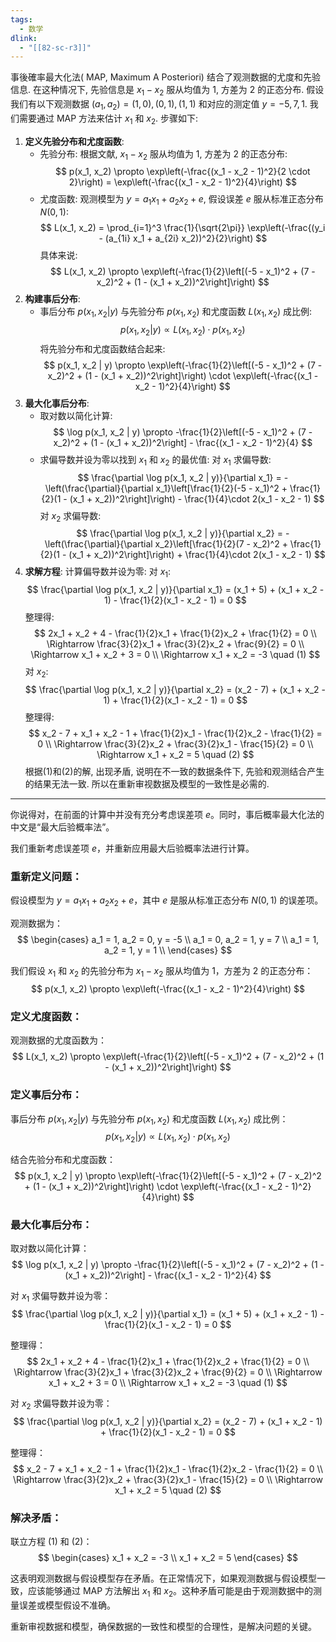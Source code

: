```yaml
---
tags:
  - 数学
dlink:
  - "[[82-sc-r3]]"
---
```

事後確率最大化法( MAP, Maximum A Posteriori) 结合了观测数据的尤度和先验信息. 在这种情况下, 先验信息是 $x_1 - x_2$ 服从均值为 1, 方差为 2 的正态分布. 
假设我们有以下观测数据 $(a_1, a_2) = (1, 0), (0, 1), (1, 1)$ 和对应的测定值 $y = -5, 7, 1$. 我们需要通过 MAP 方法来估计 $x_1$ 和 $x_2$. 
步骤如下: 
1. **定义先验分布和尤度函数**: 
   - 先验分布: 根据文献, $x_1 - x_2$ 服从均值为 1, 方差为 2 的正态分布: 
$$
p(x_1, x_2) \propto \exp\left(-\frac{(x_1 - x_2 - 1)^2}{2 \cdot 2}\right) = \exp\left(-\frac{(x_1 - x_2 - 1)^2}{4}\right)
$$
   - 尤度函数: 观测模型为 $y = a_1 x_1 + a_2 x_2 + e$, 假设误差 $e$ 服从标准正态分布 $N(0, 1)$: 
$$
L(x_1, x_2) = \prod_{i=1}^3 \frac{1}{\sqrt{2\pi}} \exp\left(-\frac{(y_i - (a_{1i} x_1 + a_{2i} x_2))^2}{2}\right)
$$
     具体来说: 
$$
L(x_1, x_2) \propto \exp\left(-\frac{1}{2}\left[(-5 - x_1)^2 + (7 - x_2)^2 + (1 - (x_1 + x_2))^2\right]\right)
$$
2. **构建事后分布**: 
   - 事后分布 $p(x_1, x_2 | y)$ 与先验分布 $p(x_1, x_2)$ 和尤度函数 $L(x_1, x_2)$ 成比例: 
$$
p(x_1, x_2 | y) \propto L(x_1, x_2) \cdot p(x_1, x_2)
$$
     将先验分布和尤度函数结合起来: 
$$
p(x_1, x_2 | y) \propto \exp\left(-\frac{1}{2}\left[(-5 - x_1)^2 + (7 - x_2)^2 + (1 - (x_1 + x_2))^2\right]\right) \cdot \exp\left(-\frac{(x_1 - x_2 - 1)^2}{4}\right)
$$
3. **最大化事后分布**: 
   - 取对数以简化计算: 
$$
\log p(x_1, x_2 | y) \propto -\frac{1}{2}\left[(-5 - x_1)^2 + (7 - x_2)^2 + (1 - (x_1 + x_2))^2\right] - \frac{(x_1 - x_2 - 1)^2}{4}
$$
   - 求偏导数并设为零以找到 $x_1$ 和 $x_2$ 的最优值: 
     对 $x_1$ 求偏导数: 
$$
\frac{\partial \log p(x_1, x_2 | y)}{\partial x_1} = -\left(\frac{\partial}{\partial x_1}\left[\frac{1}{2}(-5 - x_1)^2 + \frac{1}{2}(1 - (x_1 + x_2))^2\right]\right) - \frac{1}{4}\cdot 2(x_1 - x_2 - 1)
$$
     对 $x_2$ 求偏导数: 
$$
\frac{\partial \log p(x_1, x_2 | y)}{\partial x_2} = -\left(\frac{\partial}{\partial x_2}\left[\frac{1}{2}(7 - x_2)^2 + \frac{1}{2}(1 - (x_1 + x_2))^2\right]\right) + \frac{1}{4}\cdot 2(x_1 - x_2 - 1)
$$
4. **求解方程**: 
   计算偏导数并设为零: 
   对 $x_1$: 
$$
\frac{\partial \log p(x_1, x_2 | y)}{\partial x_1} = (x_1 + 5) + (x_1 + x_2 - 1) - \frac{1}{2}(x_1 - x_2 - 1) = 0
$$
   整理得: 
$$
2x_1 + x_2 + 4 - \frac{1}{2}x_1 + \frac{1}{2}x_2 + \frac{1}{2} = 0 \\
\Rightarrow \frac{3}{2}x_1 + \frac{3}{2}x_2 + \frac{9}{2} = 0 \\
\Rightarrow x_1 + x_2 + 3 = 0 \\
\Rightarrow x_1 + x_2 = -3 \quad (1)
$$
   对 $x_2$: 
$$
\frac{\partial \log p(x_1, x_2 | y)}{\partial x_2} = (x_2 - 7) + (x_1 + x_2 - 1) + \frac{1}{2}(x_1 - x_2 - 1) = 0
$$
   整理得: 
$$
x_2 - 7 + x_1 + x_2 - 1 + \frac{1}{2}x_1 - \frac{1}{2}x_2 - \frac{1}{2} = 0 \\
\Rightarrow \frac{3}{2}x_2 + \frac{3}{2}x_1 - \frac{15}{2} = 0 \\
\Rightarrow x_1 + x_2 = 5 \quad (2)
$$
根据(1)和(2)的解, 出现矛盾, 说明在不一致的数据条件下, 先验和观测结合产生的结果无法一致. 所以在重新审视数据及模型的一致性是必需的. 


---
你说得对，在前面的计算中并没有充分考虑误差项 $e$。同时，事后概率最大化法的中文是“最大后验概率法”。

我们重新考虑误差项 $e$，并重新应用最大后验概率法进行计算。

### 重新定义问题：

假设模型为 $y = a_1 x_1 + a_2 x_2 + e$，其中 $e$ 是服从标准正态分布 $N(0, 1)$ 的误差项。

观测数据为：
$$
\begin{cases}
a_1 = 1, a_2 = 0, y = -5 \\
a_1 = 0, a_2 = 1, y = 7 \\
a_1 = 1, a_2 = 1, y = 1 \\
\end{cases}
$$

我们假设 $x_1$ 和 $x_2$ 的先验分布为 $x_1 - x_2$ 服从均值为 1，方差为 2 的正态分布：
$$
p(x_1, x_2) \propto \exp\left(-\frac{(x_1 - x_2 - 1)^2}{4}\right)
$$

### 定义尤度函数：

观测数据的尤度函数为：
$$
L(x_1, x_2) \propto \exp\left(-\frac{1}{2}\left[(-5 - x_1)^2 + (7 - x_2)^2 + (1 - (x_1 + x_2))^2\right]\right)
$$

### 定义事后分布：

事后分布 $p(x_1, x_2 | y)$ 与先验分布 $p(x_1, x_2)$ 和尤度函数 $L(x_1, x_2)$ 成比例：
$$
p(x_1, x_2 | y) \propto L(x_1, x_2) \cdot p(x_1, x_2)
$$

结合先验分布和尤度函数：
$$
p(x_1, x_2 | y) \propto \exp\left(-\frac{1}{2}\left[(-5 - x_1)^2 + (7 - x_2)^2 + (1 - (x_1 + x_2))^2\right]\right) \cdot \exp\left(-\frac{(x_1 - x_2 - 1)^2}{4}\right)
$$

### 最大化事后分布：

取对数以简化计算：
$$
\log p(x_1, x_2 | y) \propto -\frac{1}{2}\left[(-5 - x_1)^2 + (7 - x_2)^2 + (1 - (x_1 + x_2))^2\right] - \frac{(x_1 - x_2 - 1)^2}{4}
$$

对 $x_1$ 求偏导数并设为零：
$$
\frac{\partial \log p(x_1, x_2 | y)}{\partial x_1} = (x_1 + 5) + (x_1 + x_2 - 1) - \frac{1}{2}(x_1 - x_2 - 1) = 0
$$

整理得：
$$
2x_1 + x_2 + 4 - \frac{1}{2}x_1 + \frac{1}{2}x_2 + \frac{1}{2} = 0 \\
\Rightarrow \frac{3}{2}x_1 + \frac{3}{2}x_2 + \frac{9}{2} = 0 \\
\Rightarrow x_1 + x_2 + 3 = 0 \\
\Rightarrow x_1 + x_2 = -3 \quad (1)
$$

对 $x_2$ 求偏导数并设为零：
$$
\frac{\partial \log p(x_1, x_2 | y)}{\partial x_2} = (x_2 - 7) + (x_1 + x_2 - 1) + \frac{1}{2}(x_1 - x_2 - 1) = 0
$$

整理得：
$$
x_2 - 7 + x_1 + x_2 - 1 + \frac{1}{2}x_1 - \frac{1}{2}x_2 - \frac{1}{2} = 0 \\
\Rightarrow \frac{3}{2}x_2 + \frac{3}{2}x_1 - \frac{15}{2} = 0 \\
\Rightarrow x_1 + x_2 = 5 \quad (2)
$$

### 解决矛盾：

联立方程 (1) 和 (2)：
$$
\begin{cases}
x_1 + x_2 = -3 \\
x_1 + x_2 = 5
\end{cases}
$$

这表明观测数据与假设模型存在矛盾。在正常情况下，如果观测数据与假设模型一致，应该能够通过 MAP 方法解出 $x_1$ 和 $x_2$。这种矛盾可能是由于观测数据中的测量误差或模型假设不准确。

重新审视数据和模型，确保数据的一致性和模型的合理性，是解决问题的关键。